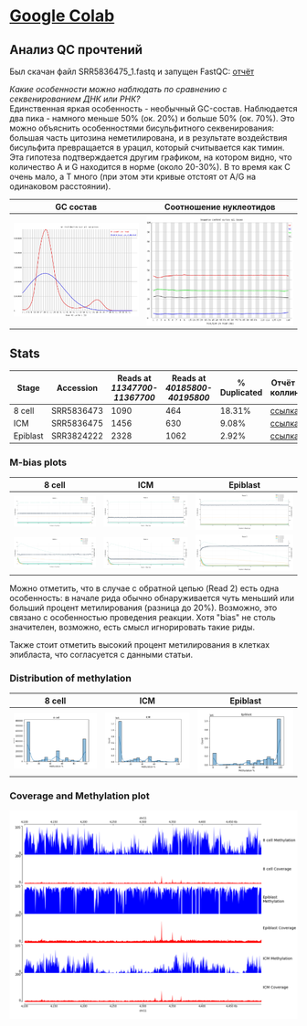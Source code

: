 # [Google Colab](https://colab.research.google.com/drive/1seHwzHg786AdeMdxp6RmxuYSg4xNd9Fb?usp=sharing)

## Анализ QC прочтений
Был скачан файл SRR5836475_1.fastq и запущен FastQC: [отчёт](/data/SRR5836475_1_fastqc.html)  

*Какие особенности можно наблюдать по сравнению с секвенированием ДНК или РНК?*  
Единственная яркая особенность - необычный GC-состав.
Наблюдается два пика - намного меньше 50% (ок. 20%) и больше 50% (ок. 70%).
Это можно объяснить особенностями бисульфитного секвенирования: большая часть цитозина неметилирована, и в результате воздействия бисульфита превращается в урацил, который считывается как тимин.
Эта гипотеза подтверждается другим графиком, на котором видно, что количество A и G находится в норме (около 20-30%). В то время как C очень мало, а Т много (при этом эти кривые отстоят от A/G на одинаковом расстоянии).

GC cостав|	Соотношение нуклеотидов
-|-
![](images/GC.png) |	![](images/nucleotides.png)



## Stats
Stage |	Accession |	Reads at *11347700-11367700* |	Reads at *40185800-40195800* |	% Duplicated | Отчёт по коллингу
-|-|-|-|-|-
8 cell |	SRR5836473 |	1090 |	464 |	18.31% | [ссылка](/data/SRR5836473_1_bismark_bt2_PE_report.html)
ICM |	SRR5836475|	1456 |	630 |	9.08% | [ссылка](/data/SRR5836475_1_bismark_bt2_PE_report.html)  
Epiblast |	SRR3824222 |	2328 |	1062 | 2.92% | [ссылка](/data/SRR3824222_1_bismark_bt2_PE_report.html)  

### M-bias plots
8 cell |	ICM | Epiblast
-|-|-
![](images/SRR5836473_M-bias_Read_1.png) |	![](images/SRR5836475_M-bias_Read_1.png) |	![](images/SRR3824222_M-bias_Read_1.png)
![](images/SRR5836473_M-bias_Read_2.png) |	![](images/SRR5836475_M-bias_Read_2.png) |	![](images/SRR3824222_M-bias_Read_2.png)

Можно отметить, что в случае с обратной цепью (Read 2) есть одна особенность: в начале рида обычно обнаруживается чуть меньший или больший процент метилирования (разница до 20%). Возможно, это связано с особенностью проведения реакции.
Хотя "bias" не столь значителен, возможно, есть смысл игнорировать такие риды.

Также стоит отметить высокий процент метилирования в клетках эпибласта, что согласуется с данными статьи.

### Distribution of methylation
8 cell |	ICM | Epiblast
-|-|-
![](images/8_cell.png) |	![](images/ICM.png) |	![](images/Epiblast.png)

### Coverage and Methylation plot
![](images/image_cov.png)
